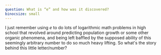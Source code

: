 ```yaml
---
question: What is “e” and how was it discovered?
binocsize: small
---
```


I just remember using *e* to do lots of logarithmic math problems in high school that revolved around predicting population growth or some other organic phenomena, and being left baffled by the supposed ability of this seemingly arbitrary number to do so much heavy lifting. So what's the story behind this little letter/number?
